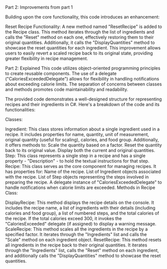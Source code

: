 Part 2: Improvements from part 1 

Building upon the core functionality, this code introduces an enhancement:

Reset Recipe Functionality: A new method named "ResetRecipe" is added to the Recipe class. This method iterates through the list of ingredients and calls the "Reset" method on each one, effectively restoring them to their original quantities. Additionally, it calls the "DisplayQuantities" method to showcase the reset quantities for each ingredient.
This improvement allows users to easily revert a scaled recipe back to its original state, providing greater flexibility in recipe management.

Part 2: Explained 
This code utilizes object-oriented programming principles to create reusable components. The use of a delegate ("CaloriesExceededDelegate") allows for flexibility in handling notifications about exceeding calorie limits. The separation of concerns between classes and methods promotes code maintainability and readability.

The provided code demonstrates a well-designed structure for representing recipes and their ingredients in C#. Here's a breakdown of the code and its functionalities:

Classes:

Ingredient: This class stores information about a single ingredient used in a recipe. It includes properties for name, quantity, unit of measurement, original quantity (useful for scaling), calories, and food group. Additionally, it offers methods to:
Scale the quantity based on a factor.
Reset the quantity back to its original value.
Display both the current and original quantities.
Step: This class represents a single step in a recipe and has a single property - "Description" - to hold the textual instructions for that step.
Recipe: This class serves as the core component for managing recipes. It has properties for:
Name of the recipe.
List of Ingredient objects associated with the recipe.
List of Step objects representing the steps involved in preparing the recipe.
A delegate instance of "CaloriesExceededDelegate" to handle notifications when calorie limits are exceeded.
Methods in Recipe Class:

DisplayRecipe: This method displays the recipe details on the console. It includes the recipe name, a list of ingredients with their details (including calories and food group), a list of numbered steps, and the total calories of the recipe. If the total calories exceed 300, it invokes the "CaloriesExceeded" delegate (if assigned) to display a warning message.
ScaleRecipe: This method scales all the ingredients in the recipe by a specified factor. It iterates through the "Ingredients" list and calls the "Scale" method on each ingredient object.
ResetRecipe: This method resets all ingredients in the recipe back to their original quantities. It iterates through the "Ingredients" list, calls the "Reset" method on each ingredient, and additionally calls the "DisplayQuantities" method to showcase the reset quantities.
